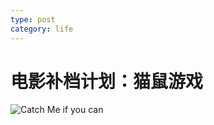 ```yaml
---
type: post
category: life
---
```

# 电影补档计划：猫鼠游戏

![Catch Me if you can](https://img3.doubanio.com/view/photo/s_ratio_poster/public/p453924541.webp)